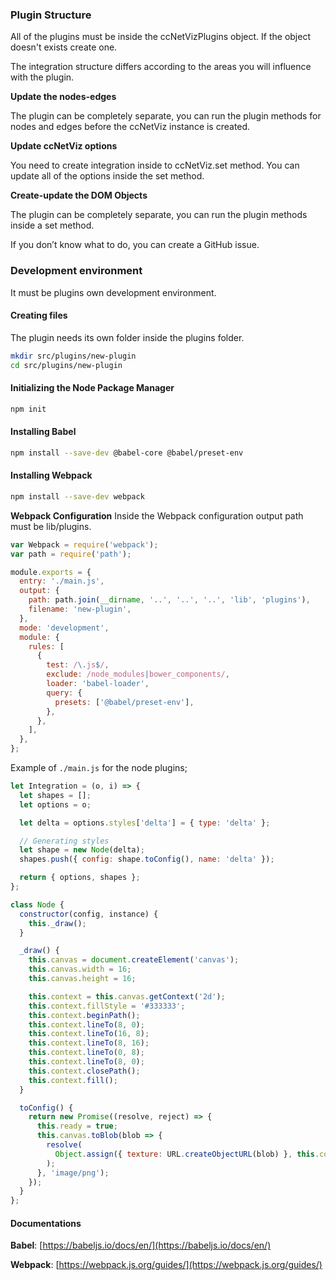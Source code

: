 ### Plugin Structure

All of the plugins must be inside the ccNetVizPlugins object. If the object doesn't exists create one.

The integration structure differs according to the areas you will influence with the plugin.

**Update the nodes-edges**

The plugin can be completely separate, you can run the plugin methods for nodes and edges before the ccNetViz instance is created.

**Update ccNetViz options**

You need to create integration inside to ccNetViz.set method. You can update all of the options inside the set method.

**Create-update the DOM Objects**

The plugin can be completely separate, you can run the plugin methods inside a set method.

If you don’t know what to do, you can create a GitHub issue.

### Development environment

It must be plugins own development environment.

#### Creating files

The plugin needs its own folder inside the plugins folder.
```bash
mkdir src/plugins/new-plugin  
cd src/plugins/new-plugin
```
#### Initializing the Node Package Manager

```bash
npm init
```

#### Installing Babel

```bash
npm install --save-dev @babel-core @babel/preset-env
```

#### Installing Webpack

```bash
npm install --save-dev webpack
```

**Webpack Configuration**
Inside the Webpack configuration output path must be lib/plugins.

```js
var Webpack = require('webpack');
var path = require('path');

module.exports = {
  entry: './main.js',
  output: {
    path: path.join(__dirname, '..', '..', '..', 'lib', 'plugins'),
    filename: 'new-plugin',
  },
  mode: 'development',
  module: {
    rules: [
      {
        test: /\.js$/,
        exclude: /node_modules|bower_components/,
        loader: 'babel-loader',
        query: {
          presets: ['@babel/preset-env'],
        },
      },
    ],
  },
};
```
Example of `./main.js` for the node plugins;
```js
let Integration = (o, i) => {
  let shapes = [];
  let options = o;

  let delta = options.styles['delta'] = { type: 'delta' };

  // Generating styles
  let shape = new Node(delta);
  shapes.push({ config: shape.toConfig(), name: 'delta' });

  return { options, shapes };
};

class Node {
  constructor(config, instance) {
    this._draw();
  }

  _draw() {
    this.canvas = document.createElement('canvas');
    this.canvas.width = 16;
    this.canvas.height = 16;

    this.context = this.canvas.getContext('2d');
    this.context.fillStyle = '#333333';
    this.context.beginPath();
    this.context.lineTo(8, 0);
    this.context.lineTo(16, 8);
    this.context.lineTo(8, 16);
    this.context.lineTo(0, 8);
    this.context.lineTo(8, 0);
    this.context.closePath();
    this.context.fill();
  }

  toConfig() {
    return new Promise((resolve, reject) => {
      this.ready = true;
      this.canvas.toBlob(blob => {
        resolve(
          Object.assign({ texture: URL.createObjectURL(blob) }, this.config)
        );
      }, 'image/png');
    });
  }
};
```

#### Documentations

**Babel**: [https://babeljs.io/docs/en/](https://babeljs.io/docs/en/)

**Webpack**: [https://webpack.js.org/guides/](https://webpack.js.org/guides/)
